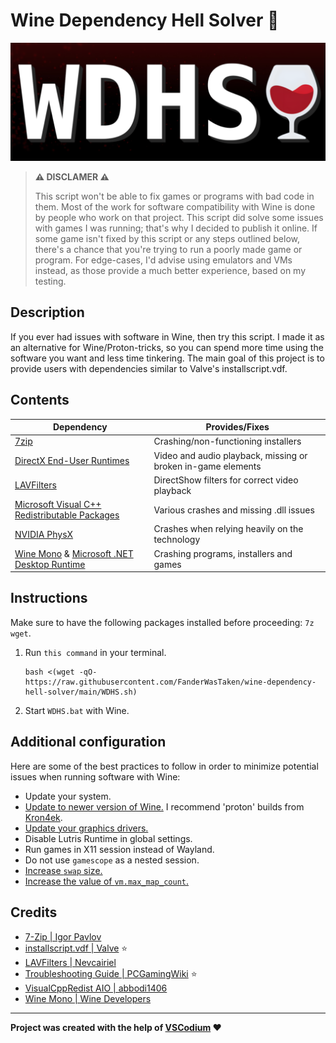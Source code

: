 # Wine Dependency Hell Solver 🍷

![logo](WDHS.png)

> **⚠️ DISCLAMER ⚠️**
>
> This script won't be able to fix games or programs with bad code in them. Most of the work for software compatibility with Wine is done by people who work on that project. This script did solve some issues with games I was running; that's why I decided to publish it online. If some game isn't fixed by this script or any steps outlined below, there's a chance that you're trying to run a poorly made game or program. For edge-cases, I'd advise using emulators and VMs instead, as those provide a much better experience, based on my testing.

## Description

If you ever had issues with software in Wine, then try this script. I made it as an alternative for Wine/Proton-tricks, so you can spend more time using the software you want and less time tinkering. The main goal of this project is to provide users with dependencies similar to Valve's installscript.vdf.

## Contents

| Dependency                                                                                                                           | Provides/Fixes                                                |
| ------------------------------------------------------------------------------------------------------------------------------------ | ------------------------------------------------------------ |
| [7zip](https://7-zip.org/)|Crashing/non-functioning installers|
| [DirectX End-User Runtimes](https://www.pcgamingwiki.com/wiki/Glossary:DirectX)                                           | Video and audio playback, missing or broken in-game elements |
| [LAVFilters ](https://github.com/Nevcairiel/LAVFilters)                                                                                     | DirectShow filters for correct video playback                                        |
| [Microsoft Visual C++ Redistributable Packages](https://github.com/abbodi1406/vcredist)               | Various crashes and missing .dll issues                      |
| [NVIDIA PhysX](https://www.pcgamingwiki.com/wiki/Glossary:PhysX)                                           | Crashes when relying heavily on the technology               |
| [Wine Mono](https://gitlab.winehq.org/mono/wine-mono) & [Microsoft .NET Desktop Runtime](https://www.pcgamingwiki.com/wiki/Windows#.NET_Framework) | Crashing programs, installers and games                      |

## Instructions

Make sure to have the following packages installed before proceeding: `7z wget`.

1. Run `this command` in your terminal.

   ```
   bash <(wget -qO- https://raw.githubusercontent.com/FanderWasTaken/wine-dependency-hell-solver/main/WDHS.sh)
   ```

2. Start `WDHS.bat` with Wine.

## Additional configuration

Here are some of the best practices to follow in order to minimize potential issues when running software with Wine:

* Update your system.
* [Update to newer version of Wine.](https://github.com/DavidoTek/ProtonUp-Qt) I recommend 'proton' builds from [Kron4ek](https://github.com/Kron4ek/Wine-Builds).
* [Update your graphics drivers.](https://github.com/lutris/docs/blob/master/InstallingDrivers.md)
* Disable Lutris Runtime in global settings.
* Run games in X11 session instead of Wayland.
* Do not use `gamescope` as a nested session.
* [Increase <code>swap</code> size.](https://wiki.archlinux.org/title/Swap)
* [Increase the value of <code>vm.max\_map\_count</code>.](https://wiki.archlinux.org/title/Gaming#Increase_vm.max_map_count)

## Credits

* [7-Zip | Igor Pavlov](https://7-zip.org/)
* [installscript.vdf | Valve](https://partner.steamgames.com/doc/sdk/installscripts) ⭐️
* [LAVFilters |  Nevcairiel](https://github.com/Nevcairiel/LAVFilters)
* [Troubleshooting Guide | PCGamingWiki](https://www.pcgamingwiki.com/wiki/Troubleshooting_guide) ⭐️
* [VisualCppRedist AIO | abbodi1406](https://github.com/abbodi1406/vcredist)
* [Wine Mono | Wine Developers](https://gitlab.winehq.org/mono/wine-mono)

***

**Project was created with the help of [VSCodium](https://vscodium.com/) ❤️**
